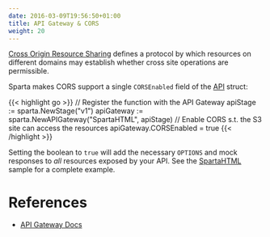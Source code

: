 ```yaml
---
date: 2016-03-09T19:56:50+01:00
title: API Gateway & CORS
weight: 20
---
```


[Cross Origin Resource Sharing](https://en.wikipedia.org/wiki/Cross-origin_resource_sharing) defines a protocol by which resources on different domains may establish whether cross site operations are permissible.

Sparta makes CORS support a single `CORSEnabled` field of the [API](https://godoc.org/github.com/mweagle/Sparta#API) struct:

{{< highlight go >}}
// Register the function with the API Gateway
apiStage := sparta.NewStage("v1")
apiGateway := sparta.NewAPIGateway("SpartaHTML", apiStage)
// Enable CORS s.t. the S3 site can access the resources
apiGateway.CORSEnabled = true
{{< /highlight >}}

Setting the boolean to `true` will add the necessary `OPTIONS` and mock responses to _all_ resources exposed by your API.  See the [SpartaHTML](/docs/s3site) sample for a complete example.

# References
  * [API Gateway Docs](http://docs.aws.amazon.com/apigateway/latest/developerguide/how-to-cors.html)
